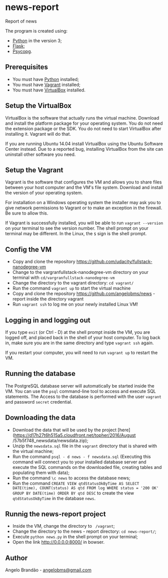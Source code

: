 # news-report
Report of news

The program is created using:
+ [Python](https://www.python.org/) in the version 3;
+ [Flask](http://flask.pocoo.org/);
+ [Psycopg](http://initd.org/psycopg/).


## Prerequisites
+ You must have [Python](https://www.python.org/downloads/) installed;
+ You must have [Vagrant](https://www.vagrantup.com/) installed;
+ You must have [VirtualBox](https://www.virtualbox.org/wiki/Downloads)
installed.


## Setup the VirtualBox
VirtualBox is the software that actually runs the virtual machine.
Download and install the platform package for your operating system.
You do not need the extension package or the SDK.
You do not need to start VirtualBox after installing it.
Vagrant will do that.

If you are running Ubuntu 14.04 install VirtualBox using the Ubuntu Software
Center instead. Due to a reported bug, installing VirtualBox from the site
can uninstall other software you need.


## Setup the Vagrant
Vagrant is the software that configures the VM and allows you to share files
between your host computer and the VM's file system. Download and install
the version of your operating system.

For installation on a Windows operating system the installer may ask you to
give network permissions to Vagrant or to make an exception in the firewall.
Be sure to allow this.

If Vagrant is successfully installed, you will be able to run
```vagrant --version``` on your terminal to see the version number.
The shell prompt on your terminal may be different. In the Linux, the
```$``` sign is the shell prompt.


## Config the VM
+ Copy and clone the repository
https://github.com/udacity/fullstack-nanodegree-vm
+ Change to the vargranfullstack-nanodegree-vm directory on your terminal
with ```cd/vargranfullstack-nanodegree-vm```
+ Change the directory to the vagrant directory: ```cd vagrant/ ```
+ Run the command ```vagrant up``` to start the virtual machine
+ Copy and clone the repository https://github.com/angelobms/news - report
inside the directory vagrant
+ Run ```vagrant ssh``` to log me on your newly installed Linux VM!


## Logging in and logging out
If you type ```exit``` (or Ctrl - D) at the shell prompt inside the VM, you
are logged off, and placed back in the shell of your host computer. To log
back in, make sure you are in the same directory and type ```vagrant ssh```
again.

If you restart your computer, you will need to run ```vagrant up``` to
restart the VM.


## Running the database
The PostgreSQL database server will automatically be started inside the VM.
You can use the ```psql``` command-line tool to access and execute SQL
statements. The Access to the database is performed with the user
```vagrant``` and password ```secret``` credential.


## Downloading the data
+ Download the data that will be used by the project
[here](https://d17h27t6h515a5.cloudfront.net/topher/2016/August
/57b5f748_newsdata/newsdata.zip);
+ Unzip the ```newsdata.sql``` file in the ```vagrant``` directory
that is shared with the virtual machine;
+ Run the command ```psql - d news - f newsdata.sql```
(Executing this command will connect you to your installed database server
and execute the SQL commands on the downloaded file, creating tables and
populating them with data);
+ Run the command ```\c news``` to access the database news;
+ Run the command ```CREATE VIEW qtdStatusOkByTime AS SELECT DATE(time),
COUNT(status) AS qtd FROM log WHERE status = '200 OK' GROUP BY DATE(time)
ORDER BY qtd DESC``` to create the view ```qtdStatusOkByTime```
in the database ```news```.

## Runnig the news-report project

+ Inside the VM, change the directory to ``` /vagrant```;
+ Change the directory to the news - report directory: ```cd news-report/```;
+ Execute ```python news.py``` in the shell prompt on your terminal;
+ Open the link http://0.0.0.0:8000/ in bowser.


## Author
Angelo Brandão - angelobms@gmail.com
